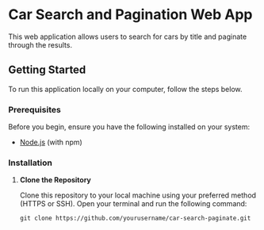 # Car Search and Pagination Web App

This web application allows users to search for cars by title and paginate through the results.

## Getting Started

To run this application locally on your computer, follow the steps below.

### Prerequisites

Before you begin, ensure you have the following installed on your system:

- [Node.js](https://nodejs.org/) (with npm)

### Installation

1. **Clone the Repository**

   Clone this repository to your local machine using your preferred method (HTTPS or SSH). Open your terminal and run the following command:

   ```shell
   git clone https://github.com/yourusername/car-search-paginate.git
